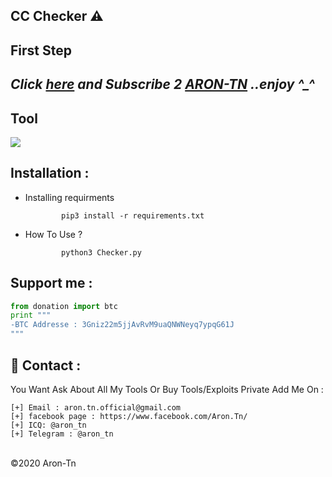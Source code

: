 ## CC Checker ⚠️



**First Step**
----------
*Click <a href="https://www.youtube.com/AronTnXofficial">here</a> and Subscribe 2 <a href="https://www.youtube.com/AronTnXofficial">ARON-TN</a> ..enjoy ^_^*
----------
<h2>Tool</h2>
<img src="https://i.imgur.com/l9ovfpY.jpg" style="max-width:100%;">

Installation : 
------
         

 - Installing requirments
   
               pip3 install -r requirements.txt
    
 - How To Use ?
   
               python3 Checker.py
               
Support me :
------
```python
from donation import btc
print """ 
-BTC Addresse : 3Gniz22m5jjAvRvM9uaQNWNeyq7ypqG61J
"""
```

📧 Contact :
------
You Want Ask About All My Tools Or Buy Tools/Exploits Private Add Me On : 
```
[+] Email : aron.tn.official@gmail.com
[+] facebook page : https://www.facebook.com/Aron.Tn/
[+] ICQ: @aron_tn
[+] Telegram : @aron_tn 
```

<br>©2020 Aron-Tn
